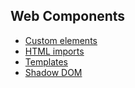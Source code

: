 ## Web Components

* [Custom elements](#/4)
* [HTML imports](#/5)
* [Templates](#/6)
* [Shadow DOM](#/7)
